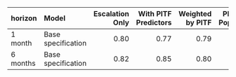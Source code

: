 |horizon  |Model              | Escalation Only| With PITF Predictors| Weighted by PITF| PITF Split Population| PITF Only|
|:--------|:------------------|---------------:|--------------------:|----------------:|---------------------:|---------:|
|1 month  |Base specification |            0.80|                 0.77|             0.79|                  0.80|      0.76|
|6 months |Base specification |            0.82|                 0.85|             0.80|                  0.78|      0.75|
